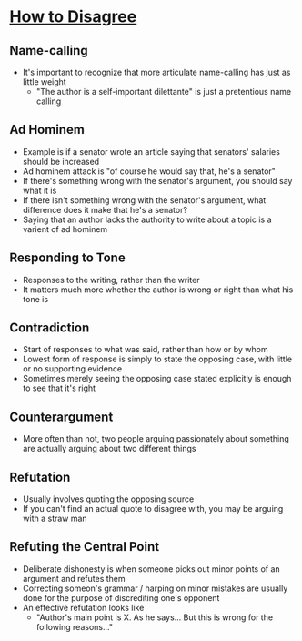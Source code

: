 # [How to Disagree](https://paulgraham.com/disagree.html)

## Name-calling

* It's important to recognize that more articulate name-calling has just as little weight
  * "The author is a self-important dilettante" is just a pretentious name calling

## Ad Hominem

* Example is if a senator wrote an article saying that senators' salaries should be increased
* Ad hominem attack is "of course he would say that, he's a senator"
* If there's something wrong with the senator's argument, you should say what it is
* If there isn't something wrong with the senator's argument, what difference does it make that he's a senator?
* Saying that an author lacks the authority to write about a topic is a varient of ad hominem

## Responding to Tone

* Responses to the writing, rather than the writer
* It matters much more whether the author is wrong or right than what his tone is

## Contradiction

* Start of responses to what was said, rather than how or by whom
* Lowest form of response is simply to state the opposing case, with little or no supporting evidence
* Sometimes merely seeing the opposing case stated explicitly is enough to see that it's right

## Counterargument

* More often than not, two people arguing passionately about something are actually arguing about two different things

## Refutation

* Usually involves quoting the opposing source
* If you can't find an actual quote to disagree with, you may be arguing with a straw man

## Refuting the Central Point

* Deliberate dishonesty is when someone picks out minor points of an argument and refutes them
* Correcting someon's grammar / harping on minor mistakes are usually done for the purpose of discrediting one's opponent
* An effective refutation looks like
  * "Author's main point is X. As he says... But this is wrong for the following reasons..."
